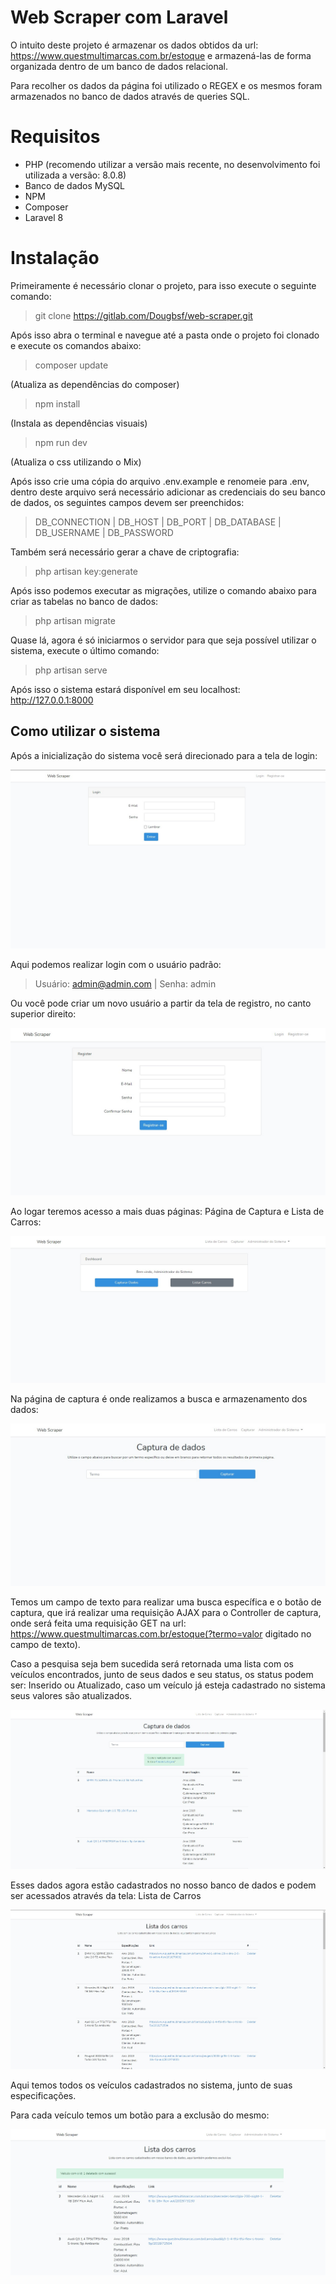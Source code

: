 # Web Scraper com Laravel
O intuito deste projeto é armazenar os dados obtidos da url: https://www.questmultimarcas.com.br/estoque 
e armazená-las de forma organizada dentro de um banco de dados relacional.

Para recolher os dados da página foi utilizado o REGEX e os mesmos foram armazenados no banco de dados através de queries SQL.
# Requisitos
- PHP (recomendo utilizar a versão mais recente, no desenvolvimento foi utilizada a versão: 8.0.8)
- Banco de dados MySQL
- NPM
- Composer
- Laravel 8

# Instalação

Primeiramente é necessário clonar o projeto, para isso execute o seguinte comando: 
> git clone https://gitlab.com/Dougbsf/web-scraper.git

Após isso abra o terminal e navegue até a pasta onde o projeto foi clonado e execute os comandos abaixo:

>composer update

(Atualiza as dependências do composer)


>npm install

(Instala as dependências visuais)

>npm run dev

(Atualiza o css utilizando o Mix)

Após isso crie uma cópia do arquivo .env.example e renomeie para .env, dentro deste arquivo será necessário
adicionar as credenciais do seu banco de dados, os seguintes campos devem ser preenchidos:

> DB_CONNECTION | DB_HOST | DB_PORT | DB_DATABASE | DB_USERNAME | DB_PASSWORD

Também será necessário gerar a chave de criptografia:

>php artisan key:generate

Após isso podemos executar as migrações, utilize o comando abaixo para criar as tabelas no banco de dados:

> php artisan migrate

Quase lá, agora é só iniciarmos o servidor para que seja possível utilizar o sistema, execute o último comando:

> php artisan serve

Após isso o sistema estará disponível em seu localhost: http://127.0.0.1:8000
## Como utilizar o sistema

Após a inicialização do sistema você será direcionado para a tela de login:

![Imagem da tela de login](docs/imgs/login.jpg?raw=true)

Aqui podemos realizar login com o usuário padrão:
> Usuário: admin@admin.com | Senha: admin

Ou você pode criar um novo usuário a partir da tela de registro, no canto superior direito:

![Imagem da tela de registro](docs/imgs/registro.jpg?raw=true)

Ao logar teremos acesso a mais duas páginas: Página de Captura e Lista de Carros:

![Imagem da home](docs/imgs/home.jpg?raw=true)

Na página de captura é onde realizamos a busca e armazenamento dos dados:

![Imagem da tela de captura](docs/imgs/captura.jpg?raw=true)

Temos um campo de texto para realizar uma busca específica e o botão de captura, que irá
realizar uma requisição AJAX para o Controller de captura, onde será feita uma requisição GET na
url: https://www.questmultimarcas.com.br/estoque(?termo=valor digitado no campo de texto).

Caso a pesquisa seja bem sucedida será retornada uma lista com os veículos encontrados, junto 
de seus dados e seu status, os status podem ser: Inserido ou Atualizado, caso um veículo já 
esteja cadastrado no sistema seus valores são atualizados.

![Imagem da tela de captura com resultados](docs/imgs/captura2.jpg?raw=true)

Esses dados agora estão cadastrados no nosso banco de dados e podem ser acessados 
através da tela: Lista de Carros

![Imagem da tela de lista de carros](docs/imgs/lista.jpg?raw=true)

Aqui temos todos os veículos cadastrados no sistema, junto de suas especificações.

Para cada veículo temos um botão para a exclusão do mesmo:

![Imagem da tela de lista de carros com delete](docs/imgs/lista2.jpg?raw=true)

